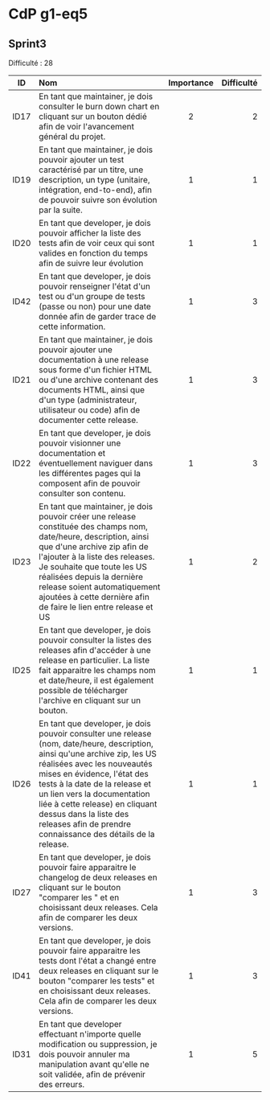 # CdP g1-eq5

## Sprint3

Difficulté : 28

| ID   | Nom                                                                                                                                                                                                                                                                                                                                                                                 | Importance | Difficulté |
| ---- | :---------------------------------------------------------------------------------------------------------------------------------------------------------------------------------------------------------------------------------------------------------------------------------------------------------------------------------------------------------------------------------- | :--------: | ---------: |
| ID17 | En tant que maintainer, je dois consulter le burn down chart en cliquant sur un bouton dédié afin de voir l'avancement général du projet.                                                                                                                                                                                                                                           | 2          | 2          |
| ID19 | En tant que maintainer, je dois pouvoir ajouter un test caractérisé par un titre, une description, un type (unitaire, intégration, end-to-end), afin de pouvoir suivre son évolution par la suite.                                                                                                                                                                                  | 1          | 1          |
| ID20 | En tant que developer, je dois pouvoir afficher la liste des tests afin de voir ceux qui sont valides en fonction du temps afin de suivre leur évolution                                                                                                                                                                                                                            | 1          | 1          |
| ID42 | En tant que developer, je dois pouvoir renseigner l'état d'un test ou d'un groupe de tests (passe ou non) pour une date donnée afin de garder trace de cette information.                                                                                                                                                                                                           | 1          | 3          |
| ID21 | En tant que maintainer, je dois pouvoir ajouter une documentation à une release sous forme d'un fichier HTML ou d'une archive contenant des documents HTML, ainsi que d'un type (administrateur, utilisateur ou code) afin de documenter cette release.                                                                                                                             | 1          | 3          |
| ID22 | En tant que developer, je dois pouvoir visionner une documentation et éventuellement naviguer dans les différentes pages qui la composent afin de pouvoir consulter son contenu.                                                                                                                                                                                                    | 1          | 3          |
| ID23 | En tant que maintainer, je dois pouvoir créer une release constituée des champs nom, date/heure, description, ainsi que d'une archive zip afin de l'ajouter à la liste des releases. Je souhaite que toute les US réalisées depuis la dernière release soient automatiquement ajoutées à cette dernière afin de faire le lien entre release et US                                   | 1          | 2          |
| ID25 | En tant que developer, je dois pouvoir consulter la listes des releases afin d'accéder à une release en particulier. La liste fait apparaitre les champs nom et date/heure, il est également possible de télécharger l'archive en cliquant sur un bouton.                                                                                                                           | 1          | 1          |
| ID26 | En tant que developer, je dois pouvoir consulter une release (nom, date/heure, description, ainsi qu'une archive zip, les US réalisées avec les nouveautés mises en évidence, l'état des tests à la date de la release et un lien vers la documentation liée à cette release) en cliquant dessus dans la liste des releases afin de prendre connaissance des détails de la release. | 1          | 1          |
| ID27 | En tant que developer, je dois pouvoir faire apparaitre le changelog de deux releases en cliquant sur le bouton "comparer les " et en choisissant deux releases. Cela afin de comparer les deux versions.                                                                                                                                                                           | 1          | 3          |
| ID41 | En tant que developer, je dois pouvoir faire apparaitre les tests dont l'état a changé entre deux releases en cliquant sur le bouton "comparer les tests" et en choisissant deux releases. Cela afin de comparer les deux versions.                                                                                                                                                 | 1          | 3          |
| ID31 | En tant que developer effectuant n'importe quelle modification ou suppression, je dois pouvoir annuler ma manipulation avant qu'elle ne soit validée, afin de prévenir des erreurs.                                                                                                                                                                                                 | 1          | 5          |